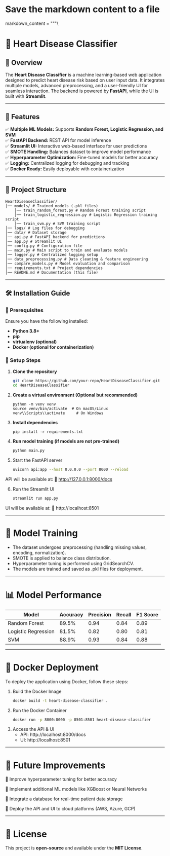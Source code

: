 # Save the markdown content to a file

markdown_content = """\
# 💖 Heart Disease Classifier

## 📌 Overview
The **Heart Disease Classifier** is a machine learning-based web application designed to predict heart disease risk based on user input data. It integrates multiple models, advanced preprocessing, and a user-friendly UI for seamless interaction. The backend is powered by **FastAPI**, while the UI is built with **Streamlit**.

---

## 🚀 Features
✅ **Multiple ML Models:** Supports **Random Forest, Logistic Regression, and SVM**  
✅ **FastAPI Backend:** REST API for model inference  
✅ **Streamlit UI:** Interactive web-based interface for user predictions  
✅ **SMOTE Handling:** Balances dataset to improve model performance  
✅ **Hyperparameter Optimization:** Fine-tuned models for better accuracy  
✅ **Logging:** Centralized logging for debugging and tracking  
✅ **Docker Ready:** Easily deployable with containerization  

---

## 📂 Project Structure

```
HeartDiseaseClassifier/ 
│── models/ # Trained models (.pkl files) 
    │── train_random_forest.py # Random Forest training script 
    │── train_logistic_regression.py # Logistic Regression training script 
    │── train_svm.py # SVM training script
│── logs/ # Log files for debugging 
│── data/ # Dataset storage 
│── api.py # FastAPI backend for predictions 
│── app.py # Streamlit UI 
│── config.py # Configuration file 
│── main.py # Main script to train and evaluate models 
│── logger.py # Centralized logging setup 
│── data_preprocessing.py # Data cleaning & feature engineering 
│── compare_models.py # Model evaluation and comparison  
│── requirements.txt # Project dependencies 
│── README.md # Documentation (this file)
```

---

## 🛠️ Installation Guide

### 📌 Prerequisites
Ensure you have the following installed:
- **Python 3.8+**
- **pip**
- **virtualenv (optional)**
- **Docker (optional for containerization)**

### 🚀 Setup Steps
1. **Clone the repository**  
   ```sh
   git clone https://github.com/your-repo/HeartDiseaseClassifier.git
   cd HeartDiseaseClassifier
   ```
2. **Create a virtual environment (Optional but recommended)**
    ```shell
    python -m venv venv
    source venv/bin/activate  # On macOS/Linux
    venv\\Scripts\\activate     # On Windows
    ```
3. **Install dependencies**
    ```shell
    pip install -r requirements.txt
    ```
4. **Run model training (if models are not pre-trained)**
    ```sh
    python main.py
    ```
5. Start the FastAPI server
    ```sh 
    uvicorn api:app --host 0.0.0.0 --port 8000 --reload
    ```
API will be available at:
📌 http://127.0.0.1:8000/docs

6. Run the Streamlit UI
    ```sh
    streamlit run app.py
    ```
UI will be available at:
📌 http://localhost:8501

---

# 🔬 Model Training

* The dataset undergoes preprocessing (handling missing values, encoding, normalization).
* SMOTE is applied to balance class distribution.
* Hyperparameter tuning is performed using GridSearchCV.
* The models are trained and saved as .pkl files for deployment.


---

# 📊 Model Performance

| Model               | Accuracy | Precision | Recall | F1 Score |
|---------------------|----------|------------|--------|----------|
| Random Forest      | 89.5%    | 0.94       | 0.84   | 0.89     |
| Logistic Regression | 81.5%    | 0.82       | 0.80   | 0.81     |
| SVM                | 88.9%    | 0.93       | 0.84   | 0.88     |

---

# 🐳 Docker Deployment

To deploy the application using Docker, follow these steps:

1. Build the Docker Image
    ```sh
   docker build -t heart-disease-classifier . 
    ```
2. Run the Docker Container
    ```sh
    docker run -p 8000:8000 -p 8501:8501 heart-disease-classifier
    ```
3. Access the API & UI
   * API: http://localhost:8000/docs
   * UI: http://localhost:8501

--- 

# 📌 Future Improvements
🔹 Improve hyperparameter tuning for better accuracy

🔹 Implement additional ML models like XGBoost or Neural Networks

🔹 Integrate a database for real-time patient data storage

🔹 Deploy the API and UI to cloud platforms (AWS, Azure, GCP)

---
# 📄 License
This project is **open-source** and available under the **MIT License**.